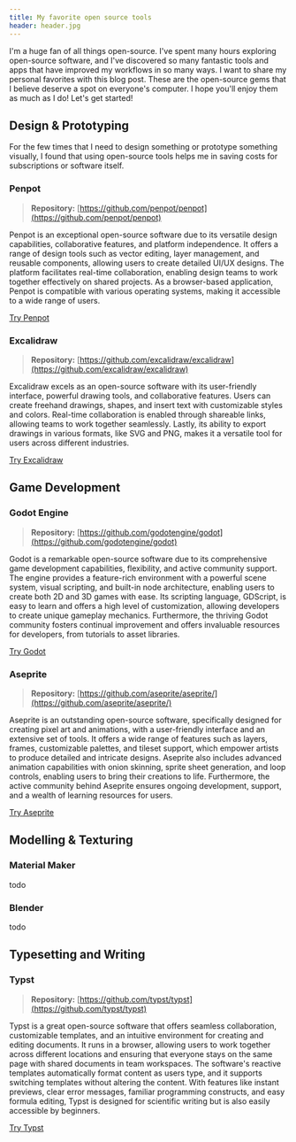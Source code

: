 ```yaml
---
title: My favorite open source tools
header: header.jpg
---
```


I'm a huge fan of all things open-source. I've spent many hours exploring open-source software, and I've discovered so many fantastic tools and apps that have improved my workflows in so many ways. I want to share my personal favorites with this blog post.
These are the open-source gems that I believe deserve a spot on everyone's computer. I hope you'll enjoy them as much as I do! Let's get started!

## Design & Prototyping

For the few times that I need to design something or prototype something visually, I found that using open-source tools helps me in saving costs for subscriptions or software itself.

### Penpot

> **Repository:** [https://github.com/penpot/penpot](https://github.com/penpot/penpot)

Penpot is an exceptional open-source software due to its versatile design capabilities, collaborative features, and platform independence. It offers a range of design tools such as vector editing, layer management, and reusable components, allowing users to create detailed UI/UX designs. The platform facilitates real-time collaboration, enabling design teams to work together effectively on shared projects. As a browser-based application, Penpot is compatible with various operating systems, making it accessible to a wide range of users.

<a class="cta-button my-4" href="https://penpot.app/">Try Penpot</a>

### Excalidraw

> **Repository:** [https://github.com/excalidraw/excalidraw](https://github.com/excalidraw/excalidraw)

Excalidraw excels as an open-source software with its user-friendly interface, powerful drawing tools, and collaborative features. Users can create freehand drawings, shapes, and insert text with customizable styles and colors. Real-time collaboration is enabled through shareable links, allowing teams to work together seamlessly. Lastly, its ability to export drawings in various formats, like SVG and PNG, makes it a versatile tool for users across different industries.

<a class="cta-button my-4" href="https://excalidraw.com/">Try Excalidraw</a>

## Game Development

### Godot Engine

> **Repository:** [https://github.com/godotengine/godot](https://github.com/godotengine/godot)

Godot is a remarkable open-source software due to its comprehensive game development capabilities, flexibility, and active community support. The engine provides a feature-rich environment with a powerful scene system, visual scripting, and built-in node architecture, enabling users to create both 2D and 3D games with ease. Its scripting language, GDScript, is easy to learn and offers a high level of customization, allowing developers to create unique gameplay mechanics. Furthermore, the thriving Godot community fosters continual improvement and offers invaluable resources for developers, from tutorials to asset libraries.

<a class="cta-button my-4" href="https://godotengine.org/">Try Godot</a>

### Aseprite

> **Repository:** [https://github.com/aseprite/aseprite/](https://github.com/aseprite/aseprite/)

Aseprite is an outstanding open-source software, specifically designed for creating pixel art and animations, with a user-friendly interface and an extensive set of tools. It offers a wide range of features such as layers, frames, customizable palettes, and tileset support, which empower artists to produce detailed and intricate designs. Aseprite also includes advanced animation capabilities with onion skinning, sprite sheet generation, and loop controls, enabling users to bring their creations to life. Furthermore, the active community behind Aseprite ensures ongoing development, support, and a wealth of learning resources for users.

<a class="cta-button my-4" href="https://www.aseprite.org/">Try Aseprite</a>

## Modelling & Texturing

### Material Maker

todo

### Blender

todo

## Typesetting and Writing

### Typst

> **Repository:** [https://github.com/typst/typst](https://github.com/typst/typst)

Typst is a great open-source software that offers seamless collaboration, customizable templates, and an intuitive environment for creating and editing documents. It runs in a browser, allowing users to work together across different locations and ensuring that everyone stays on the same page with shared documents in team workspaces. The software's reactive templates automatically format content as users type, and it supports switching templates without altering the content. With features like instant previews, clear error messages, familiar programming constructs, and easy formula editing, Typst is designed for scientific writing but is also easily accessible by beginners.

<a class="cta-button my-4" href="https://typst.app/">Try Typst</a>
